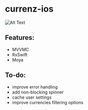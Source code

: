 # currenz-ios
![Alt Text](https://github.com/krml19/currenz-ios/raw/master/demo/demo.gif)

## Features:
- MVVMC
- RxSwift
- Moya

## To-do:
- improve error handling
- add non-blocking spinner
- cache user settings
- improve currencies filtering options 

